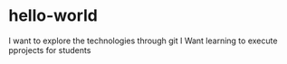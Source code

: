 # hello-world
I want to explore the technologies through git
I Want learning to execute pprojects for students
